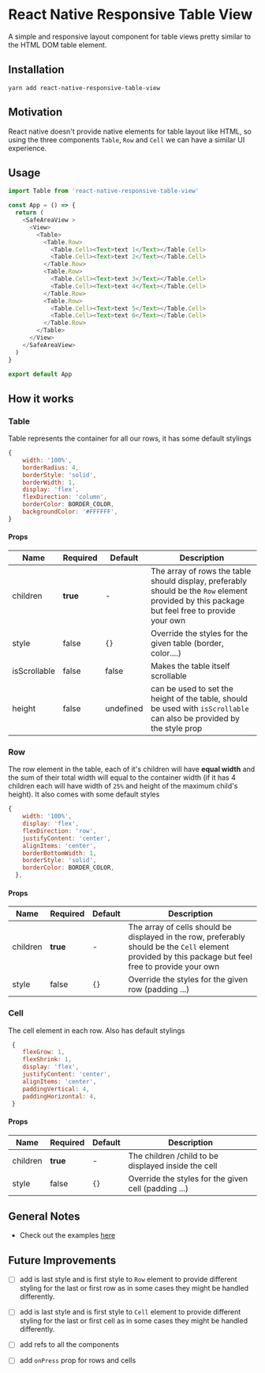 # React Native Responsive Table View

A simple and responsive layout component for table views pretty similar to the HTML DOM table element.

## Installation
```
yarn add react-native-responsive-table-view
```

## Motivation  
React native doesn't provide native elements for table layout like HTML, so using the three components `Table`, `Row` and `Cell` we can have a similar UI experience.


## Usage
```js
import Table from 'react-native-responsive-table-view'

const App = () => {
  return (
    <SafeAreaView >
      <View>
        <Table>
          <Table.Row>
            <Table.Cell><Text>text 1</Text></Table.Cell>
            <Table.Cell><Text>text 2</Text></Table.Cell>
          </Table.Row>
          <Table.Row>
            <Table.Cell><Text>text 3</Text></Table.Cell>
            <Table.Cell><Text>text 4</Text></Table.Cell>
          </Table.Row>
          <Table.Row>
            <Table.Cell><Text>text 5</Text></Table.Cell>
            <Table.Cell><Text>text 6</Text></Table.Cell>
          </Table.Row>
        </Table>
      </View>
    </SafeAreaView>
  )
}

export default App
```

## How it works

### Table
Table represents the container for all our rows, it has some default stylings

```js
{
    width: '100%',
    borderRadius: 4,
    borderStyle: 'solid',
    borderWidth: 1,
    display: 'flex',
    flexDirection: 'column',
    borderColor: BORDER_COLOR,
    backgroundColor: '#FFFFFF',
}
```

#### Props

| Name | Required | Default | Description |
| ----- | ------ | ------- | ------- |
| children | **true** | - | The array of rows the table should display, preferably should be the `Row` element provided by this package but feel free to provide your own
| style | false | `{}` | Override the styles for the given table (border, color....)|
| isScrollable | false | false | Makes the table itself scrollable |
| height | false | undefined | can be used to set the height of the table, should be used with `isScrollable` can also be provided by the style prop|

### Row
The row element in the table, each of it's children will have **equal width** and the sum of their total width will equal to the container width (if it has 4 children each will have width of `25%` and height of the maximum child's height). It also comes with some default styles

```js
{
    width: '100%',
    display: 'flex',
    flexDirection: 'row',
    justifyContent: 'center',
    alignItems: 'center',
    borderBottomWidth: 1,
    borderStyle: 'solid',
    borderColor: BORDER_COLOR,
  },
```

#### Props

| Name | Required | Default | Description |
| ----- | ------ | ------- | ------- |
| children | **true** | - | The array of cells should be displayed in the row, preferably should be the `Cell` element provided by this package but feel free to provide your own
| style | false | `{}` | Override the styles for the given row (padding ...)|

### Cell
The cell element in each row. Also has default stylings

```js
 {
    flexGrow: 1,
    flexShrink: 1,
    display: 'flex',
    justifyContent: 'center',
    alignItems: 'center',
    paddingVertical: 4,
    paddingHorizontal: 4,
 }
```

#### Props

| Name | Required | Default | Description |
| ----- | ------ | ------- | ------- |
| children | **true** | - | The children /child to be displayed inside the cell
| style | false | `{}` | Override the styles for the given cell (padding ...)|

## General Notes
- Check out the examples [here](./example/src/App.tsx)

## Future Improvements  
- [ ] add is last style and is first style to `Row` element to provide different styling for the last or first row as in some cases they might be handled differently.

- [ ] add is last style and is first style to `Cell` element to provide different styling for the last or first cell as in some cases they might be handled differently.

- [ ] add refs to all the components 

- [ ] add `onPress` prop for rows and cells